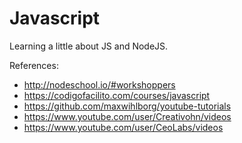 # Javascript
Learning a little about JS and NodeJS.

References:
* http://nodeschool.io/#workshoppers
* https://codigofacilito.com/courses/javascript
* https://github.com/maxwihlborg/youtube-tutorials
* https://www.youtube.com/user/Creativohn/videos
* https://www.youtube.com/user/CeoLabs/videos
